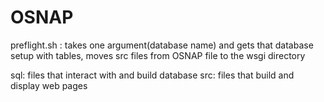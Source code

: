# OSNAP
preflight.sh : takes one argument(database name) and gets that database 
setup with tables, moves src files from OSNAP file to the wsgi directory

sql: files that interact with and build database
src: files that build and display web pages

